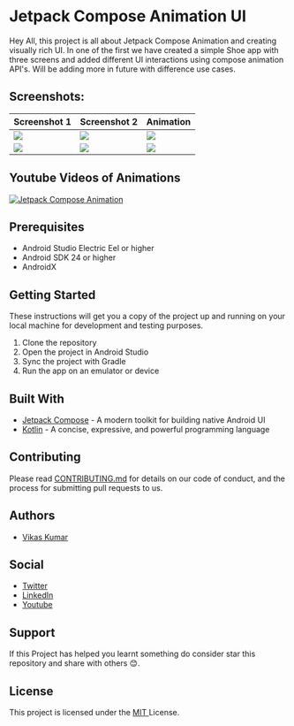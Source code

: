 # Jetpack Compose Animation UI

Hey All, this project is all about Jetpack Compose Animation and creating visually rich UI. 
In one of the first we have created a simple Shoe app with three screens and added different UI interactions using compose animation API's. 
Will be adding more in future with difference use cases.

## Screenshots:
| Screenshot 1 | Screenshot 2| Animation | 
| --- | --- | --- | 
|<img src="https://github.com/worstkiller/jetpack_compose_animation/blob/master/screenshots/screenshot_101.png"/>|<img src="https://github.com/worstkiller/jetpack_compose_animation/blob/master/screenshots/screenshot_102.png"/>|<img src="https://github.com/worstkiller/jetpack_compose_animation/blob/features/project_config_change/screenshots/screenshot_110.gif"/>|
|<img src="https://github.com/worstkiller/jetpack_compose_animation/blob/features/project_config_change/screenshots/screenshot_107.png"/>|<img src="https://github.com/worstkiller/jetpack_compose_animation/blob/features/project_config_change/screenshots/screenshot_108.png"/>|<img src="https://github.com/worstkiller/jetpack_compose_animation/blob/features/project_config_change/screenshots/screenshot_109.gif"/>|

## Youtube Videos of Animations
[![Jetpack Compose Animation](https://user-images.githubusercontent.com/10533214/209778716-304f993a-6ed8-470f-8021-8df03ef526a9.png)](https://www.youtube.com/watch?v=yAdcbmfoa0c&list=PLLEubLrX7WKQsBBj77OHLZU32lVN0ggf_&ab_channel=vikaskumar "Jetpack Compose Animation")


## Prerequisites

- Android Studio Electric Eel or higher
- Android SDK 24 or higher
- AndroidX

## Getting Started

These instructions will get you a copy of the project up and running on your local machine for development and testing purposes.

1. Clone the repository
2. Open the project in Android Studio
3. Sync the project with Gradle
4. Run the app on an emulator or device

## Built With

- [Jetpack Compose](https://developer.android.com/jetpack/compose) - A modern toolkit for building native Android UI
- [Kotlin](https://kotlinlang.org/) - A concise, expressive, and powerful programming language

## Contributing

Please read [CONTRIBUTING.md](https://gist.github.com/PurpleBooth/b24679402957c63ec426) for details on our code of conduct, and the process for submitting pull requests to us.

## Authors

- [Vikas Kumar](https://github.com/worstkiller)

## Social

- [Twitter](https://twitter.com/vikaskum09)
- [LinkedIn](https://www.linkedin.com/in/vikaskumar09)
- [Youtube](https://youtube.com/@vikaskumar)

## Support
If this Project has helped you learnt something do consider star this repository and share with others 😊.

## License

This project is licensed under the [ MIT ](https://github.com/worstkiller/jetpack_compose_animation/edit/master/LICENSE.md) License.
